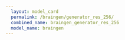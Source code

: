 ```yaml
---
  layout: model_card
  permalink: /braingen/generator_res_256/
  combined_name: braingen_generator_res_256
  model_name: braingen
---
```

  